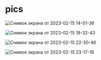 # pics

![Снимок экрана от 2023-02-15 14-01-36](https://user-images.githubusercontent.com/75438030/219010928-789e902f-aad0-4471-b1cf-658aff7fc20f.png)

![Снимок экрана от 2023-02-15 18-32-43](https://user-images.githubusercontent.com/75438030/219074387-bcd09940-a124-45c8-9966-6e7f0c4632e8.png)

![Снимок экрана от 2023-02-15 22-30-46](https://user-images.githubusercontent.com/75438030/219133093-549f8da5-12c0-4bcd-940a-7cce214d764b.png)

![Снимок экрана от 2023-02-15 23-17-18](https://user-images.githubusercontent.com/75438030/219143512-750f7e30-fddb-41c5-ba6d-4cf5e056c73e.png)
